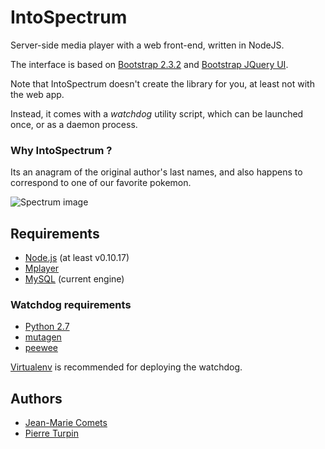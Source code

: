 IntoSpectrum
============

Server-side media player with a web front-end, written in NodeJS.

The interface is based on [Bootstrap 2.3.2][] and [Bootstrap JQuery UI][].


Note that IntoSpectrum doesn't create the library for you,
at least not with the web app.

Instead, it comes with a *watchdog* utility script, which can be
launched once, or as a daemon process.

### Why IntoSpectrum ?

Its an anagram of the original author's last names, and also happens
to correspond to one of our favorite pokemon.

![Spectrum image][]

## Requirements

- [Node.js][] (at least v0.10.17)
- [Mplayer][]
- [MySQL][] (current engine)

### Watchdog requirements

- [Python 2.7][]
- [mutagen][]
- [peewee][]

[Virtualenv][] is recommended for deploying the watchdog.

## Authors
- [Jean-Marie Comets][]
- [Pierre Turpin][]

[Python 2.7]: http://www.python.org/download/releases/2.7
[mutagen]: https://code.google.com/p/mutagen
[MySQL]: http://www.mysql.com
[Virtualenv]: http://www.virtualenv.org
[peewee]: https://github.com/coleifer/peewee
[Node.js]: http://nodejs.org
[Mplayer]: http://mplayerhq.hu
[Bootstrap 2.3.2]: https://github.com/twbs/bootstrap/tree/v2.3.2
[Bootstrap JQuery UI]: https://github.com/addyosmani/jquery-ui-bootstrap
[Spectrum image]: ../../blob/master/static/img/spectrum.jpg?raw=true
[Jean-Marie Comets]: https://github.com/jmcomets
[Pierre Turpin]: https://github.com/TurpIF
